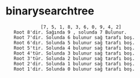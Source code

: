 # binarysearchtree

                 [7, 5, 1, 8, 3, 6, 0, 9, 4, 2]
       Root 8'dir. Sağında 9 , solunda 7 Bulunur.
       Root 7'dir. Solunda 6 bulunur sağ tarafı boş.
       Root 6'dır. Solunda 5 bulunur sağ tarafı boş.
       Root 5'tir. Solunda 4 bulunur sağ tarafı boş.
       Root 4'tür. Solunda 3 bulunur sağ tarafı boş.
       Root 3'tür. Solunda 2 bulunur sağ tarafı boş.
       Root 2'dir. Solunda 1 bulunur sağ tarafı boş.
       Root 1'dir. Solunda 0 bulunur sağ tarafı boş.
       
